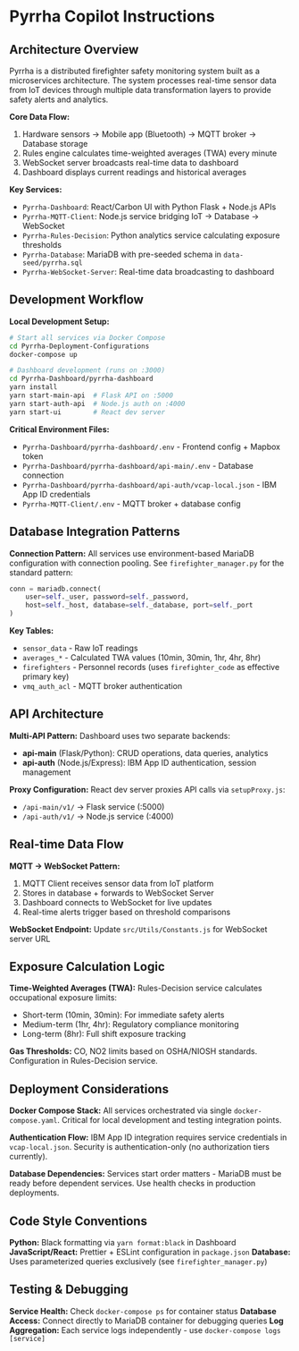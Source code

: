 # Pyrrha Copilot Instructions

## Architecture Overview

Pyrrha is a distributed firefighter safety monitoring system built as a microservices architecture. The system processes real-time sensor data from IoT devices through multiple data transformation layers to provide safety alerts and analytics.

**Core Data Flow:**
1. Hardware sensors → Mobile app (Bluetooth) → MQTT broker → Database storage
2. Rules engine calculates time-weighted averages (TWA) every minute
3. WebSocket server broadcasts real-time data to dashboard
4. Dashboard displays current readings and historical averages

**Key Services:**
- `Pyrrha-Dashboard`: React/Carbon UI with Python Flask + Node.js APIs
- `Pyrrha-MQTT-Client`: Node.js service bridging IoT → Database → WebSocket
- `Pyrrha-Rules-Decision`: Python analytics service calculating exposure thresholds
- `Pyrrha-Database`: MariaDB with pre-seeded schema in `data-seed/pyrrha.sql`
- `Pyrrha-WebSocket-Server`: Real-time data broadcasting to dashboard

## Development Workflow

**Local Development Setup:**
```bash
# Start all services via Docker Compose
cd Pyrrha-Deployment-Configurations
docker-compose up

# Dashboard development (runs on :3000)
cd Pyrrha-Dashboard/pyrrha-dashboard
yarn install
yarn start-main-api  # Flask API on :5000
yarn start-auth-api  # Node.js auth on :4000  
yarn start-ui        # React dev server
```

**Critical Environment Files:**
- `Pyrrha-Dashboard/pyrrha-dashboard/.env` - Frontend config + Mapbox token
- `Pyrrha-Dashboard/pyrrha-dashboard/api-main/.env` - Database connection
- `Pyrrha-Dashboard/pyrrha-dashboard/api-auth/vcap-local.json` - IBM App ID credentials
- `Pyrrha-MQTT-Client/.env` - MQTT broker + database config

## Database Integration Patterns

**Connection Pattern:** All services use environment-based MariaDB configuration with connection pooling. See `firefighter_manager.py` for the standard pattern:

```python
conn = mariadb.connect(
    user=self._user, password=self._password,
    host=self._host, database=self._database, port=self._port
)
```

**Key Tables:**
- `sensor_data` - Raw IoT readings
- `averages_*` - Calculated TWA values (10min, 30min, 1hr, 4hr, 8hr)
- `firefighters` - Personnel records (uses `firefighter_code` as effective primary key)
- `vmq_auth_acl` - MQTT broker authentication

## API Architecture

**Multi-API Pattern:** Dashboard uses two separate backends:
- **api-main** (Flask/Python): CRUD operations, data queries, analytics
- **api-auth** (Node.js/Express): IBM App ID authentication, session management

**Proxy Configuration:** React dev server proxies API calls via `setupProxy.js`:
- `/api-main/v1/` → Flask service (:5000)
- `/api-auth/v1/` → Node.js service (:4000)

## Real-time Data Flow

**MQTT → WebSocket Pattern:**
1. MQTT Client receives sensor data from IoT platform
2. Stores in database + forwards to WebSocket Server
3. Dashboard connects to WebSocket for live updates
4. Real-time alerts trigger based on threshold comparisons

**WebSocket Endpoint:** Update `src/Utils/Constants.js` for WebSocket server URL

## Exposure Calculation Logic

**Time-Weighted Averages (TWA):** Rules-Decision service calculates occupational exposure limits:
- Short-term (10min, 30min): For immediate safety alerts
- Medium-term (1hr, 4hr): Regulatory compliance monitoring  
- Long-term (8hr): Full shift exposure tracking

**Gas Thresholds:** CO, NO2 limits based on OSHA/NIOSH standards. Configuration in Rules-Decision service.

## Deployment Considerations

**Docker Compose Stack:** All services orchestrated via single `docker-compose.yaml`. Critical for local development and testing integration points.

**Authentication Flow:** IBM App ID integration requires service credentials in `vcap-local.json`. Security is authentication-only (no authorization tiers currently).

**Database Dependencies:** Services start order matters - MariaDB must be ready before dependent services. Use health checks in production deployments.

## Code Style Conventions

**Python:** Black formatting via `yarn format:black` in Dashboard
**JavaScript/React:** Prettier + ESLint configuration in `package.json`
**Database:** Uses parameterized queries exclusively (see `firefighter_manager.py`)

## Testing & Debugging

**Service Health:** Check `docker-compose ps` for container status
**Database Access:** Connect directly to MariaDB container for debugging queries
**Log Aggregation:** Each service logs independently - use `docker-compose logs [service]`